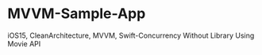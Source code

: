 # MVVM-Sample-App
iOS15, CleanArchitecture, MVVM, Swift-Concurrency Without Library Using Movie API
